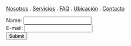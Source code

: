 [Nosotros](./nosotros.md) . [Servicios](./servicios.md) . [FAQ](FAQ.md) . [Ubicación](ubicacion.md) . [Contacto](./contacto.md)

<form action="https://formspree.io/f/xzboaryp" method="post">
Name: <input type="text" name="name"><br>
E-mail: <input type="text" name="email"><br>
<input type="submit">
</form>
